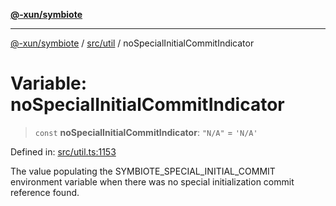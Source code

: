 [**@-xun/symbiote**](../../../README.md)

***

[@-xun/symbiote](../../../README.md) / [src/util](../README.md) / noSpecialInitialCommitIndicator

# Variable: noSpecialInitialCommitIndicator

> `const` **noSpecialInitialCommitIndicator**: `"N/A"` = `'N/A'`

Defined in: [src/util.ts:1153](https://github.com/Xunnamius/symbiote/blob/5a6b8fdd6bad1753f065e8a0fabc20b629cd4120/src/util.ts#L1153)

The value populating the SYMBIOTE_SPECIAL_INITIAL_COMMIT environment variable
when there was no special initialization commit reference found.
